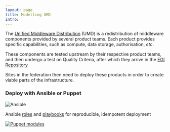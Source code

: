 ```yaml
---
layout: page
title: Modelling UMD
intro:
---
```


The [Unified Middleware Distribution](http://repository.egi.eu) (UMD) is a redistribution of middleware components provided by several product teams.
Each product provides specific capabilities, such as compute, data storage, authorisation, _etc_.

These components are tested upstream by their respective product teams, and then undergo a test on Quality Criteria, after which they arrive in the [EGI Repository](https://repository.egi.eu)

Sites in the federation then need to deploy these products in order to create viable parts of the infrastructure.

<div class="row">
<div class="col col-md mx-auto"><h3 class="text-center">Deploy with Ansible or Puppet</h3></div>
</div>
<div class="row">
  <div class="col col-md mx-auto text-center">
      <img src="/images/Ansible-Mark-Large-RGB-Mango.png" alt="Ansible" class="user-image">
      <p class="text-center">
          Ansible <a href="{{ site.url }}/ansible-roles">roles</a> and <a href="{{ site.url }}/ansible-playbooks">playbooks</a> for reproducible, idempotent deployment
      </p>
  </div>
  <div class="col col-md mx-auto text-center">
      <a href="{{ site.url}}/puppet-modules">
        <img src="/images/Puppet-Logo-Mark-Amber-sm.png" alt="Puppet modules" class="user-image">
      </a>
    </div>
</div>
